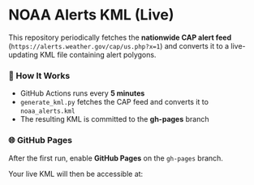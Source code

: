 # NOAA Alerts KML (Live)

This repository periodically fetches the **nationwide CAP alert feed** (`https://alerts.weather.gov/cap/us.php?x=1`)
and converts it to a live-updating KML file containing alert polygons.

### 🔄 How It Works

- GitHub Actions runs every **5 minutes**
- `generate_kml.py` fetches the CAP feed and converts it to `noaa_alerts.kml`
- The resulting KML is committed to the **gh-pages** branch

### 🌐 GitHub Pages

After the first run, enable **GitHub Pages** on the `gh-pages` branch.

Your live KML will then be accessible at:

